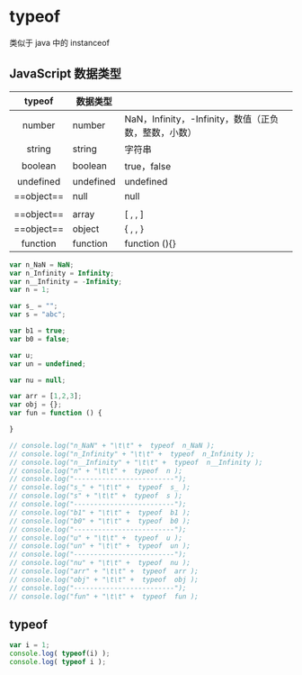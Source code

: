 # typeof

类似于 java 中的 instanceof 



## JavaScript 数据类型

|   typeof   | 数据类型  |                                                      |
| :--------: | --------- | ---------------------------------------------------- |
|   number   | number    | NaN，Infinity，-Infinity，数值（正负数，整数，小数） |
|   string   | string    | 字符串                                               |
|  boolean   | boolean   | true，false                                          |
| undefined  | undefined | undefined                                            |
| ==object== | null      | null                                                 |
|            |           |                                                      |
| ==object== | array     | [ , , ]                                              |
| ==object== | object    | { , , }                                              |
|  function  | function  | function (){}                                        |

```javascript
var n_NaN = NaN;
var n_Infinity = Infinity;
var n__Infinity = -Infinity;
var n = 1;

var s_ = "";
var s = "abc";

var b1 = true;
var b0 = false;

var u;
var un = undefined;

var nu = null;

var arr = [1,2,3];
var obj = {};
var fun = function () {

}

// console.log("n_NaN" + "\t\t" +  typeof  n_NaN );
// console.log("n_Infinity" + "\t\t" +  typeof  n_Infinity );
// console.log("n__Infinity" + "\t\t" +  typeof  n__Infinity );
// console.log("n" + "\t\t" +  typeof  n );
// console.log("-------------------------");
// console.log("s_" + "\t\t" +  typeof  s_ );
// console.log("s" + "\t\t" +  typeof  s );
// console.log("-------------------------");
// console.log("b1" + "\t\t" +  typeof  b1 );
// console.log("b0" + "\t\t" +  typeof  b0 );
// console.log("-------------------------");
// console.log("u" + "\t\t" +  typeof  u );
// console.log("un" + "\t\t" +  typeof  un );
// console.log("-------------------------");
// console.log("nu" + "\t\t" +  typeof  nu );
// console.log("arr" + "\t\t" +  typeof  arr );
// console.log("obj" + "\t\t" +  typeof  obj );
// console.log("-------------------------");
// console.log("fun" + "\t\t" +  typeof  fun );
```



## typeof

```javascript
var i = 1;
console.log( typeof(i) );
console.log( typeof i );
```

